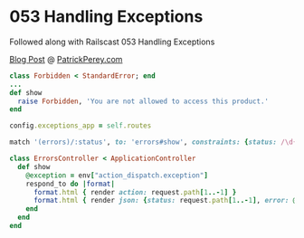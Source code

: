 053 Handling Exceptions
=======================

Followed along with Railscast 053 Handling Exceptions

[Blog Post](http://patrickperey.com/railscast-053-handling-exceptions) @ [PatrickPerey.com](http://patrickperey.com)

```ruby
class Forbidden < StandardError; end
...
def show
  raise Forbidden, 'You are not allowed to access this product.'
end
```

```ruby
config.exceptions_app = self.routes
```

``` ruby
match '(errors)/:status', to: 'errors#show', constraints: {status: /\d{3}/}, via: :get
```

```ruby
class ErrorsController < ApplicationController
  def show
    @exception = env["action_dispatch.exception"]
    respond_to do |format|
      format.html { render action: request.path[1..-1] }
      format.html { render json: {status: request.path[1..-1], error: @exception.message} }
    end
  end
end
```
